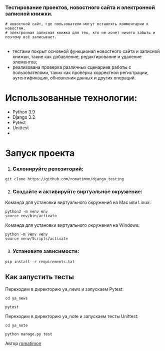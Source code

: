 ### Тестирование проектов, новостного сайта и электронной записной книжки.
```
# новостной сайт, где пользователи могут оставлять комментарии к новостям.
# электронная записная книжка для тех, кто не хочет ничего забыть и поэтому всё записывает. 
```
##
- тестами покрыт основной функционал новостного сайта и записной книжки, такие как добавление, редактирование и удаление элементов;
- реализована проверка различных сценариев работы с пользователями, таких как проверка корректной регистрации, аутентификации, обновления данных и других операций.

# Использованные технологии:
- Python 3.9
- Django 3.2
- Pytest
- Unittest
- 
# Запуск проекта
1. ### Склонируйте репозиторий:
```
git clone https://github.com/romatimon/django_testing
```

2. ### Создайте и активируйте виртуальное окружение:
Команда для установки виртуального окружения на Mac или Linux:
```
python3 -m venv env
source env/bin/activate
```

Команда для установки виртуального окружения на Windows:
```
python -m venv venv
source venv/Scripts/activate
```

3. ### Установите зависимости:
```
pip install -r requirements.txt
```

## Как запустить тесты

Переходим в директорию ya_news и запускаем Pytest:

```
cd ya_news

pytest
```

Переходим в директорию ya_note и запускаем тесты Unittest:

```
cd ya_note

python manage.py test
```
Автор [romatimon](https://github.com/romatimon)
